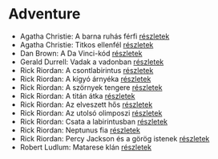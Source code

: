 # Adventure

- Agatha Christie: A barna ruhás férfi [részletek](_details/Agatha%20Christie.md#id_1745)
- Agatha Christie: Titkos ellenfél [részletek](_details/Agatha%20Christie.md#id_1756)
- Dan Brown: A Da Vinci-kód [részletek](_details/Dan%20Brown.md#id_1642)
- Gerald Durrell: Vadak a vadonban [részletek](_details/Gerald%20Durrell.md#id_866)
- Rick Riordan: A csontlabirintus [részletek](_details/Rick%20Riordan.md#id_1653)
- Rick Riordan: A kígyó árnyéka [részletek](_details/Rick%20Riordan.md#id_1654)
- Rick Riordan: A szörnyek tengere [részletek](_details/Rick%20Riordan.md#id_1661)
- Rick Riordan: A titán átka [részletek](_details/Rick%20Riordan.md#id_1648)
- Rick Riordan: Az elveszett hős [részletek](_details/Rick%20Riordan.md#id_1663)
- Rick Riordan: Az utolsó olimposzi [részletek](_details/Rick%20Riordan.md#id_1662)
- Rick Riordan: Csata a labirintusban [részletek](_details/Rick%20Riordan.md#id_1651)
- Rick Riordan: Neptunus fia [részletek](_details/Rick%20Riordan.md#id_1652)
- Rick Riordan: Percy Jackson és a görög istenek [részletek](_details/Rick%20Riordan.md#id_1660)
- Robert Ludlum: Matarese klán [részletek](_details/Robert%20Ludlum.md#id_35)